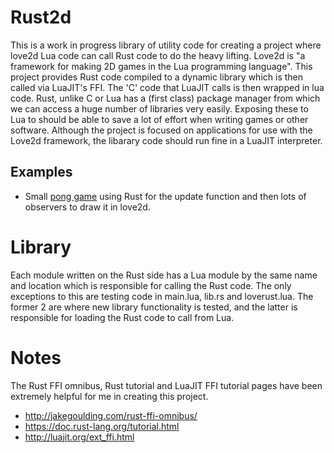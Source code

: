 # Rust2d

This is a work in progress library of utility code for creating a project where love2d Lua code can call Rust code to do the heavy lifting. Love2d is "a framework for making 2D games in the Lua programming language". This project provides Rust code compiled to a dynamic library which is then called via LuaJIT's FFI. The 'C' code that LuaJIT calls is then wrapped in lua code. Rust, unlike C or Lua has a (first class) package manager from which we can access a huge number of libraries very easily. Exposing these to Lua to should be able to save a lot of effort when writing games or other software. Although the project is focused on applications for use with the Love2d framework, the libarary code should run fine in a LuaJIT interpreter.

## Examples
- Small [pong game](https://github.com/Skeletonxf/rust2d/tree/pong) using Rust for the update function and then lots of observers to draw it in love2d.

# Library

Each module written on the Rust side has a Lua module by the same name and location which is responsible for calling the Rust code. The only exceptions to this are testing code in main.lua, lib.rs and loverust.lua. The former 2 are where new library functionality is tested, and the latter is responsible for loading the Rust code to call from Lua.

# Notes

The Rust FFI omnibus, Rust tutorial and LuaJIT FFI tutorial pages have been extremely helpful for me in creating this project.

- http://jakegoulding.com/rust-ffi-omnibus/
- https://doc.rust-lang.org/tutorial.html
- http://luajit.org/ext_ffi.html
